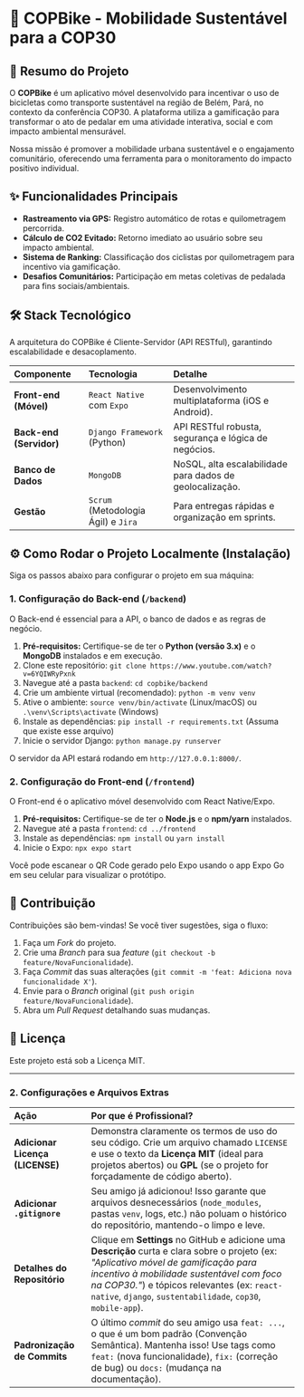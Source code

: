 # 🚴 COPBike - Mobilidade Sustentável para a COP30

## 📝 Resumo do Projeto

O **COPBike** é um aplicativo móvel desenvolvido para incentivar o uso de bicicletas como transporte sustentável na região de Belém, Pará, no contexto da conferência COP30. A plataforma utiliza a gamificação para transformar o ato de pedalar em uma atividade interativa, social e com impacto ambiental mensurável.

Nossa missão é promover a mobilidade urbana sustentável e o engajamento comunitário, oferecendo uma ferramenta para o monitoramento do impacto positivo individual.

## ✨ Funcionalidades Principais

* **Rastreamento via GPS:** Registro automático de rotas e quilometragem percorrida.
* **Cálculo de CO2 Evitado:** Retorno imediato ao usuário sobre seu impacto ambiental.
* **Sistema de Ranking:** Classificação dos ciclistas por quilometragem para incentivo via gamificação.
* **Desafios Comunitários:** Participação em metas coletivas de pedalada para fins sociais/ambientais.

## 🛠️ Stack Tecnológico

A arquitetura do COPBike é Cliente-Servidor (API RESTful), garantindo escalabilidade e desacoplamento.

| Componente | Tecnologia | Detalhe |
| :--- | :--- | :--- |
| **Front-end (Móvel)** | `React Native` com `Expo` | Desenvolvimento multiplataforma (iOS e Android). |
| **Back-end (Servidor)** | `Django Framework` (Python) | API RESTful robusta, segurança e lógica de negócios. |
| **Banco de Dados** | `MongoDB` | NoSQL, alta escalabilidade para dados de geolocalização. |
| **Gestão** | `Scrum` (Metodologia Ágil) e `Jira` | Para entregas rápidas e organização em sprints. |

## ⚙️ Como Rodar o Projeto Localmente (Instalação)

Siga os passos abaixo para configurar o projeto em sua máquina:

### 1. Configuração do Back-end (`/backend`)

O Back-end é essencial para a API, o banco de dados e as regras de negócio.

1.  **Pré-requisitos:** Certifique-se de ter o **Python (versão 3.x)** e o **MongoDB** instalados e em execução.
2.  Clone este repositório: `git clone https://www.youtube.com/watch?v=6YQIWRyPxnk`
3.  Navegue até a pasta `backend`: `cd copbike/backend`
4.  Crie um ambiente virtual (recomendado): `python -m venv venv`
5.  Ative o ambiente: `source venv/bin/activate` (Linux/macOS) ou `.\venv\Scripts\activate` (Windows)
6.  Instale as dependências: `pip install -r requirements.txt` (Assuma que existe esse arquivo)
7.  Inicie o servidor Django: `python manage.py runserver`

O servidor da API estará rodando em `http://127.0.0.1:8000/`.

### 2. Configuração do Front-end (`/frontend`)

O Front-end é o aplicativo móvel desenvolvido com React Native/Expo.

1.  **Pré-requisitos:** Certifique-se de ter o **Node.js** e o **npm/yarn** instalados.
2.  Navegue até a pasta `frontend`: `cd ../frontend`
3.  Instale as dependências: `npm install` ou `yarn install`
4.  Inicie o Expo: `npx expo start`

Você pode escanear o QR Code gerado pelo Expo usando o app Expo Go em seu celular para visualizar o protótipo.

## 🤝 Contribuição

Contribuições são bem-vindas! Se você tiver sugestões, siga o fluxo:

1.  Faça um *Fork* do projeto.
2.  Crie uma *Branch* para sua *feature* (`git checkout -b feature/NovaFuncionalidade`).
3.  Faça *Commit* das suas alterações (`git commit -m 'feat: Adiciona nova funcionalidade X'`).
4.  Envie para o *Branch* original (`git push origin feature/NovaFuncionalidade`).
5.  Abra um *Pull Request* detalhando suas mudanças.

## 📄 Licença

Este projeto está sob a Licença MIT.

---

### 2. Configurações e Arquivos Extras

| Ação | Por que é Profissional? |
| :--- | :--- |
| **Adicionar Licença (LICENSE)** | Demonstra claramente os termos de uso do seu código. Crie um arquivo chamado `LICENSE` e use o texto da **Licença MIT** (ideal para projetos abertos) ou **GPL** (se o projeto for forçadamente de código aberto). |
| **Adicionar `.gitignore`** | Seu amigo já adicionou! Isso garante que arquivos desnecessários (`node_modules`, pastas `venv`, logs, etc.) não poluam o histórico do repositório, mantendo-o limpo e leve. |
| **Detalhes do Repositório**| Clique em **Settings** no GitHub e adicione uma **Descrição** curta e clara sobre o projeto (ex: *"Aplicativo móvel de gamificação para incentivo à mobilidade sustentável com foco na COP30."*) e tópicos relevantes (ex: `react-native`, `django`, `sustentabilidade`, `cop30`, `mobile-app`). |
| **Padronização de Commits**| O último *commit* do seu amigo usa `feat: ...`, o que é um bom padrão (Convenção Semântica). Mantenha isso! Use tags como `feat:` (nova funcionalidade), `fix:` (correção de bug) ou `docs:` (mudança na documentação).|
